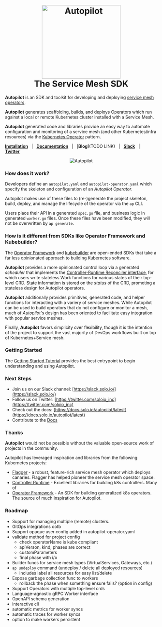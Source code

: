 
<h1 align="center">
    <img src="https://github.com/solo-io/autopilot/blob/master/docs/content/img/logo.png?raw=true" alt="Autopilot" width="260" height="242">
  <br>
  The Service Mesh SDK
</h1>

**Autopilot** is an SDK and toolkit for developing and deploying [service mesh operators](docs/content/concepts/service_mesh_operators.md). 

**Autopilot** generates scaffolding, builds, and deploys Operators which run against a local or remote Kubernetes cluster installed with a Service Mesh. 

**Autopilot** generated code and libraries provide an easy way to automate configuration and monitoring of a service mesh (and other Kubernetes/infra resources) via the [Kubernetes Operator](https://kubernetes.io/docs/concepts/extend-kubernetes/operator/) pattern.

[**Installation**](https://docs.solo.io/autopilot/latest/installation/) &nbsp; |
&nbsp; [**Documentation**](https://docs.solo.io/autopilot/latest) &nbsp; |
&nbsp; [**Blog**](TODO LINK) &nbsp; |
&nbsp; [**Slack**](https://slack.solo.io) &nbsp; |
&nbsp; [**Twitter**](https://twitter.com/soloio_inc)

<center>
<img src="https://github.com/solo-io/autopilot/blob/master/docs/content/img/autopilot-workflow.png?raw=true" alt="Autopilot">
</center>

### How does it work?

Developers define an `autopilot.yaml` and `autopilot-operator.yaml` which specify the skeleton and configuration of an *Autopilot Operator*.

Autopilot makes use of these files to (re-)generate the project skeleton, build, deploy, and manage the lifecycle of the operator via the `ap` CLI.

Users place their API in a generated `spec.go` file, and business logic in generated `worker.go` files. Once these files have been modified, they will not be overwritten by `ap generate`.

### How is it different from SDKs like Operator Framework and Kubebuilder?

The [Operator Framework](https://github.com/operator-framework) and [kubebuilder](https://github.com/kubernetes-sigs/kubebuilder) are open-ended SDKs that take a far less opinionated approach to building Kubernetes software.

**Autopilot** provides a more opinionated control loop via a generated *scheduler* that implements the [Controller-Runtime Reconciler interface](https://github.com/kubernetes-sigs/controller-runtime/blob/master/pkg/reconcile/reconcile.go#L80), for which users write stateless Work functions for various states of their top-level CRD. State information is stored
 on the *status* of the CRD, promoting a stateless design for Autopilot operators.
 
**Autopilot** additionally provides primitives, generated code, and helper functions for interacting with a variery of service meshes. While Autopilot can be used to build operators that do not configure or monitor a mesh, much of *Autopilot*'s design has been oriented to facilitate easy integration with popular service meshes.

Finally, **Autopilot** favors simplicity over flexibility, though it is the intention of the project to support the vast majority of DevOps workflows built on top of Kubernetes+Service mesh.

### Getting Started

The [Getting Started Tutorial](docs/content/tutorial_code/getting_started_1.md) provides the best entrypoint to begin understanding and using 
Autopilot.

### Next Steps
- Join us on our Slack channel: [https://slack.solo.io/](https://slack.solo.io/)
- Follow us on Twitter: [https://twitter.com/soloio_inc](https://twitter.com/soloio_inc)
- Check out the docs: [https://docs.solo.io/autopilot/latest](https://docs.solo.io/autopilot/latest)
- Contribute to the [Docs](https://github.com/solo-io/solo-docs)

### Thanks

**Autopilot** would not be possible without the valuable open-source work of projects in the community. 

Autopilot has leveraged inspiration and libraries from the following Kubernetes projects:

- [Flagger](https://flagger.app/) - a robust, feature-rich service mesh operator which deploys canaries. Flagger has helped pioneer the service mesh operator space.
- [Controller Runtime](https://github.com/kubernetes-sigs/controller-runtime) - Excellent libraries for building k8s controllers. Many of 
- [Operator Framework](https://github.com/operator-framework) - An SDK for building generalized k8s operators. The source of much inspiration for Autopilot.

### Roadmap
- Support for managing multiple (remote) clusters.
- GitOps integrations ootb
- Support opaque user config added in autopilot-operator.yaml
- validate method for project config
    - check operatorName is kube compliant
    - apiVerson, kind, phases are correct
    - customParameters
    - final phase with i/o
- Builder funcs for service mesh types (VirtualServices, Gateways, etc.)
- `ap undeploy` command (undeploy / delete all deployed resources)
    - includes label all resources for easy list/delete
- Expose garbage collection func to workers
    - rollback the phase when something ensure fails? (option in config)
- Support Operators with multiple top-level crds
- Language-agnostic gRPC Worker interface
- OpenAPI schema generation
- interactive cli
- automatic metrics for worker syncs
- automatic traces for worker syncs
- option to make workers persistent
